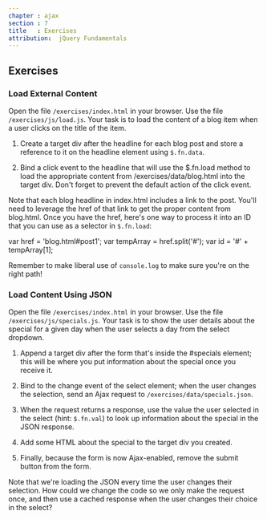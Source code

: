 ```yaml
---
chapter : ajax
section : 7
title   : Exercises
attribution:  jQuery Fundamentals
---
```

## Exercises

### Load External Content

Open the file `/exercises/index.html` in your browser. Use the file
`/exercises/js/load.js`.  Your task is to load the content of a blog item when
a user clicks on the title of the item.

1. Create a target div after the headline for each blog post and store a
   reference to it on the headline element using `$.fn.data`.

2. Bind a click event to the headline that will use the $.fn.load method to
   load the appropriate content from /exercises/data/blog.html into the target
   div. Don't forget to prevent the default action of the click event.

Note that each blog headline in index.html includes a link to the post.  You'll
need to leverage the href of that link to get the proper content from
blog.html.  Once you have the href, here's one way to process it into an ID
that you can use as a selector in `$.fn.load`:

<div class="example" markdown="1">
    var href = 'blog.html#post1';
    var tempArray = href.split('#');
    var id = '#' + tempArray[1];
</div>

Remember to make liberal use of `console.log` to make sure you're on the right
path!

### Load Content Using JSON

Open the file `/exercises/index.html` in your browser. Use the file
`/exercises/js/specials.js`.  Your task is to show the user details about the
special for a given day when the user selects a day from the select dropdown.

1.	Append a target div after the form that's inside the #specials element;
    this will be where you put information about the special once you receive
    it.

2.	Bind to the change event of the select element; when the user changes the
    selection, send an Ajax request to `/exercises/data/specials.json`.

3.	When the request returns a response, use the value the user selected in the
    select (hint: `$.fn.val`) to look up information about the special in the
    JSON response.

4.	Add some HTML about the special to the target div you created.

5.	Finally, because the form is now Ajax-enabled, remove the submit button
    from the form.

Note that we're loading the JSON every time the user changes their selection.
How could we change the code so we only make the request once, and then use a
cached response when the user changes their choice in the select?
